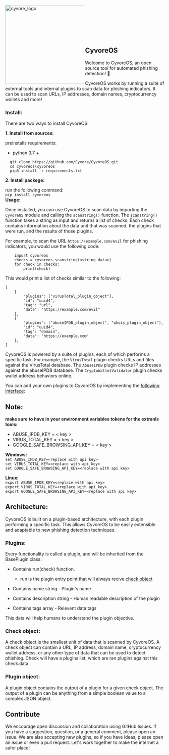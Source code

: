 <p align="left">
  <img src="https://github.com/Cyvore/CyvoreOS/blob/master/cyvore-logo.png" width="250" alt="cyvore_logo" align="left">
  <br/><br/>
  <br/><br/>
  <br/><br/>
</p>

## CyvoreOS 
Welcome to CyvoreOS, an open source tool for automated phishing detection! :fishing_pole_and_fish:

CyvoreOS works by running a suite of external tools and internal plugins to scan data for phishing indicators. It can be used to scan URLs, IP addresses, domain names, cryptocurrency wallets and more!

### Install:
There are two ways to install CyvoreOS:


**1. Install from sources:**

preinstalls requirements:  
  - python 3.7 + 
  ```
    git clone https://github.com/Cyvore/CyvoreOS.git
    cd cyvoreos\cyvoreos
    pip3 install -r requirements.txt 
  ```
  
**2. Install packege:**

run the following command:  
`pip install cyvoreos`  
**Usage:**

Once installed, you can use CyvoreOS to scan data by importing the `CyvoreOS` module and calling the `scanstring()` function. The `scanstring()` function takes a string as input and returns a list of checks. Each check contains information about the data unit that was scanned, the plugins that were run, and the results of those plugins.

For example, to scan the URL `https://example.com/evil` for phishing indicators, you would use the following code:

```
    import cyvoreos
    checks = cyvoreos.scanstring(<string data>)
    for check in checks:
        print(check)
```
This would print a list of checks similar to the following:
```
[
    {
        "plugins": ["virusTotal_plugin_object"],
        "id": "uuid4",
        "tag": "url",
        "data": "https://example.com/evil"
    },
    {
        "plugins": ["abuseIPDB_plugin_object", "whois_plugin_object"],
        "id": "uuid4",
        "tag": "domain",
        "data": "https://example.com"
    },
]
```

CyvoreOS is powered by a suite of plugins, each of which performs a specific task. 
For example, the `VirusTotal` plugin checks URLs and files against the VirusTotal database. 
The `AbuseIPDB` plugin checks IP addresses against the abuseIPDB database.
The `CryptoWalletValidator` plugin checks wallet address behaviors online.

You can add your own plugins to CyvoreOS by implementing the [following interface](/cyvoreos/plugins/base_plugin.py):

## Note:
**make sure to have in your environment variables tokens for the extranls tools:**  
- ABUSE_IPDB_KEY = < key >  
- VIRUS_TOTAL_KEY = < key >  
- GOOGLE_SAFE_BROWSING_API_KEY = < key >

**Windows:**   
`set ABUSE_IPDB_KEY=<replace with api key>`  
`set VIRUS_TOTAL_KEY=<replace with api key>`  
`set GOOGLE_SAFE_BROWSING_API_KEY=<replace with api key>`  

**Linux:**   
`export ABUSE_IPDB_KEY=<replace with api key>`  
`export VIRUS_TOTAL_KEY=<replace with api key>`  
`export GOOGLE_SAFE_BROWSING_API_KEY=<replace with api key>`  


## Architecture: 
CyvoreOS is built on a plugin-based architecture, with each plugin performing a specific task. This allows CyvoreOS to be easily extensible and adaptable to new phishing detection techniques.

### Plugins:
Every functionality is called a plugin, and will be inherited from the BasePlugin class:
* Contains run(check) function.  
  - run is the plugin entry point that will always recive [check object](#Check-object)  

* Contains name string - Plugin's name
* Contains description string - Human readable description of the plugin
* Contains tags array - Relevent data tags

This data will help humans to understand the plugin objective.   

### Check object:
A check object is the smallest unit of data that is scanned by CyvoreOS. A check object can contain a URL, IP address, domain name, cryptocurrency wallet address, or any other type of data that can be used to detect phishing.
Check will have a plugins list, which are ran plugins against this check.data 


### Plugin object:
A plugin object contains the output of a plugin for a given check object. The output of a plugin can be anything from a simple boolean value to a complex JSON object.

## Contribute
We encourage open discussion and collaboration using GitHub Issues. 
If you have a suggestion, question, or a general comment, please open an issue. 
We are also accepting new plugins, so if you have ideas, please open an issue or even a pull request. 
Let's work together to make the internet a safer place!